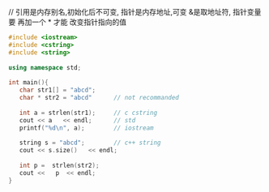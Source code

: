 
// 引用是内存别名,初始化后不可变, 指针是内存地址,可变  &是取地址符, 指针变量 要 再加一个 * 才能 改变指针指向的值

```c++
#include <iostream>
#include <cstring>
#include <string>
    
using namespace std;
    
int main(){
   char str1[] = "abcd";
   char * str2 = "abcd"  	 // not recommanded
   
   int a = strlen(str1); 	 // c cstring
   cout << a   << endl;      // std
   printf("%d\n", a);        // iostream
   
   string s = "abcd";        // c++ string
   cout << s.size()   << endl;
   
   int p =  strlen(str2);
   cout <<   p  << endl;
}
```
